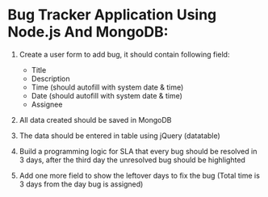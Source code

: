 # Bug Tracker Application Using Node.js And MongoDB:

1. Create a user form to add bug, it should contain following field:
   - Title
   - Description
   - Time (should autofill with system date & time)
   - Date (should autofill with system date & time)
   - Assignee

2. All data created should be saved in MongoDB

3. The data should be entered in table using jQuery (datatable)

4. Build a programming logic for SLA that every bug should be resolved in 3 days, after the third day the unresolved bug should be highlighted

5. Add one more field to show the leftover days to fix the bug (Total time is 3 days from the day bug is assigned)
